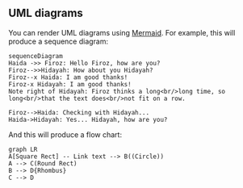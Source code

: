 ## UML diagrams

You can render UML diagrams using [Mermaid](https://mermaidjs.github.io/). For example, this will produce a sequence diagram:

```mermaid
sequenceDiagram
Haida ->> Firoz: Hello Firoz, how are you?
Firoz-->>Hidayah: How about you Hidayah?
Firoz--x Haida: I am good thanks!
Firoz-x Hidayah: I am good thanks!
Note right of Hidayah: Firoz thinks a long<br/>long time, so long<br/>that the text does<br/>not fit on a row.

Firoz-->Haida: Checking with Hidayah...
Haida->Hidayah: Yes... Hidayah, how are you?
```
And this will produce a flow chart:

```mermaid
graph LR
A[Square Rect] -- Link text --> B((Circle))
A --> C(Round Rect)
B --> D{Rhombus}
C --> D
```
